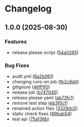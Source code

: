 # Changelog

## 1.0.0 (2025-08-30)


### Features

* release please script ([54a0285](https://github.com/marcosvdn7/gopher-social/commit/54a0285b2b6ba5db48fb40ee44a984b4b0900e5f))


### Bug Fixes

* audit.yml ([8a2b061](https://github.com/marcosvdn7/gopher-social/commit/8a2b061ba4d2db6a3de1917857d21ac1fb3ff0c1))
* changing runs-on job ([fb2c8dd](https://github.com/marcosvdn7/gopher-social/commit/fb2c8dde13b4e650f2874d346cb93a16cc06cd39))
* gitignore ([46ff1f0](https://github.com/marcosvdn7/gopher-social/commit/46ff1f08afd98c5f3c9ff931d0690e6f68be41d2))
* release job ([b747045](https://github.com/marcosvdn7/gopher-social/commit/b7470455e443b0a937f1412dea9ac10f4da6bec2))
* release please yaml ([ab73fc1](https://github.com/marcosvdn7/gopher-social/commit/ab73fc115fc63ca10d1955aa7c30300b66169939))
* remove test step ([eb3f0cf](https://github.com/marcosvdn7/gopher-social/commit/eb3f0cf72ca72367087cbeec39cbc9c1617d23cf))
* renamed action files ([3329dc5](https://github.com/marcosvdn7/gopher-social/commit/3329dc53103a258ecfb6c795dfc1380abf151be9))
* static check fixes ([89bab54](https://github.com/marcosvdn7/gopher-social/commit/89bab54979386b578adf707209b2f8e70ed39c6e))
* test api ([75a136b](https://github.com/marcosvdn7/gopher-social/commit/75a136b22b41d412deb6736e3e0d2301b186411a))
